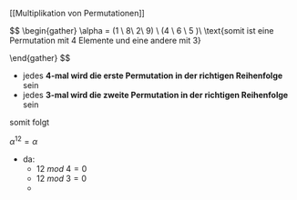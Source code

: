 [[Multiplikation von Permutationen]]

$$
\begin{gather}
\alpha = (1 \ 8\ 2\ 9) \ (4 \ 6 \ 5 )\\
\text{somit ist eine Permutation mit 4 Elemente und eine andere mit 3}

\end{gather}
$$
- jedes **4-mal wird die erste Permutation in der richtigen Reihenfolge** sein 
- jedes **3-mal wird die zweite Permutation in der richtigen Reihenfolge** sein


somit folgt 

$\alpha^{12}=\alpha$
- da: 
	- $12 \ mod \ 4 = 0$
	- $12\ mod  \ 3 =0$
	- 